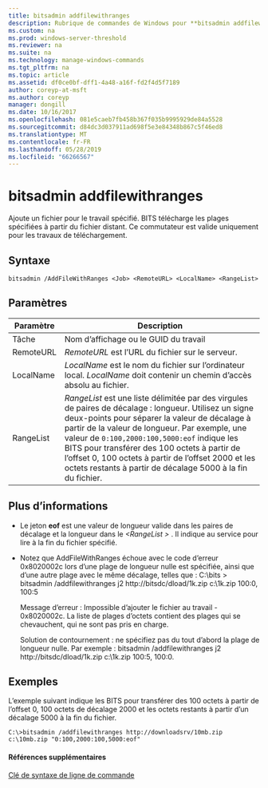 ```yaml
---
title: bitsadmin addfilewithranges
description: Rubrique de commandes de Windows pour **bitsadmin addfilewithranges** -ajoute un fichier pour le travail spécifié. BITS télécharge les plages spécifiées à partir du fichier distant.
ms.custom: na
ms.prod: windows-server-threshold
ms.reviewer: na
ms.suite: na
ms.technology: manage-windows-commands
ms.tgt_pltfrm: na
ms.topic: article
ms.assetid: df0ce0bf-dff1-4a48-a16f-fd2f4d5f7189
author: coreyp-at-msft
ms.author: coreyp
manager: dongill
ms.date: 10/16/2017
ms.openlocfilehash: 081e5caeb7fb458b367f035b9995929de84a5528
ms.sourcegitcommit: d84dc3d037911ad698f5e3e84348b867c5f46ed8
ms.translationtype: MT
ms.contentlocale: fr-FR
ms.lasthandoff: 05/28/2019
ms.locfileid: "66266567"
---
```

# <a name="bitsadmin-addfilewithranges"></a>bitsadmin addfilewithranges

Ajoute un fichier pour le travail spécifié. BITS télécharge les plages spécifiées à partir du fichier distant. Ce commutateur est valide uniquement pour les travaux de téléchargement.

## <a name="syntax"></a>Syntaxe

```
bitsadmin /AddFileWithRanges <Job> <RemoteURL> <LocalName> <RangeList>
```

## <a name="parameters"></a>Paramètres

|Paramètre|Description|
|---------|-----------|
|Tâche|Nom d’affichage ou le GUID du travail|
|RemoteURL|*RemoteURL* est l’URL du fichier sur le serveur.|
|LocalName|*LocalName* est le nom du fichier sur l’ordinateur local. *LocalName* doit contenir un chemin d’accès absolu au fichier.|
|RangeList|*RangeList* est une liste délimitée par des virgules de paires de décalage : longueur. Utilisez un signe deux-points pour séparer la valeur de décalage à partir de la valeur de longueur. Par exemple, une valeur de `0:100,2000:100,5000:eof` indique les BITS pour transférer des 100 octets à partir de l’offset 0, 100 octets à partir de l’offset 2000 et les octets restants à partir de décalage 5000 à la fin du fichier.|

## <a name="more-information"></a>Plus d’informations

-   Le jeton **eof** est une valeur de longueur valide dans les paires de décalage et la longueur dans le  *\<RangeList >* . Il indique au service pour lire à la fin du fichier spécifié.
-   Notez que AddFileWithRanges échoue avec le code d’erreur 0x8020002c lors d’une plage de longueur nulle est spécifiée, ainsi que d’une autre plage avec le même décalage, telles que : C:\bits > bitsadmin /addfilewithranges j2 http://bitsdc/dload/1k.zip c:\1k.zip 100:0, 100:5

    Message d’erreur : Impossible d’ajouter le fichier au travail - 0x8020002c. La liste de plages d’octets contient des plages qui se chevauchent, qui ne sont pas pris en charge.

    Solution de contournement : ne spécifiez pas du tout d’abord la plage de longueur nulle. Par exemple : bitsadmin /addfilewithranges j2 http://bitsdc/dload/1k.zip c:\1k.zip 100:5, 100:0.

## <a name="examples"></a>Exemples

L’exemple suivant indique les BITS pour transférer des 100 octets à partir de l’offset 0, 100 octets de décalage 2000 et les octets restants à partir d’un décalage 5000 à la fin du fichier.
```
C:\>bitsadmin /addfilewithranges http://downloadsrv/10mb.zip c:\10mb.zip "0:100,2000:100,5000:eof"
```

#### <a name="additional-references"></a>Références supplémentaires

[Clé de syntaxe de ligne de commande](command-line-syntax-key.md)